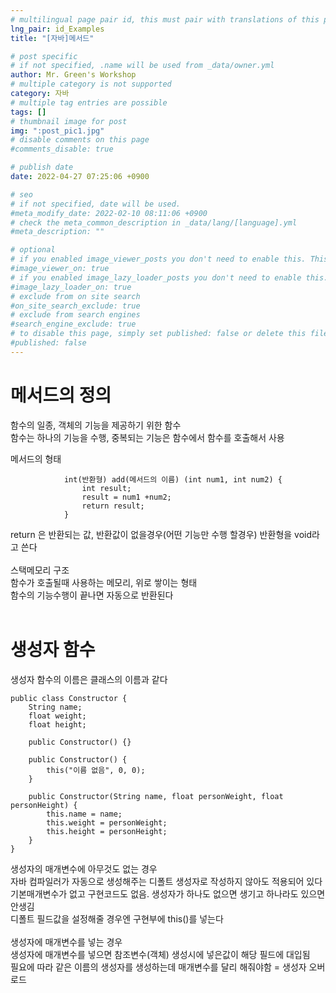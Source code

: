 ```yaml
---
# multilingual page pair id, this must pair with translations of this page. (This name must be unique)
lng_pair: id_Examples
title: "[자바]메서드"

# post specific
# if not specified, .name will be used from _data/owner.yml
author: Mr. Green's Workshop
# multiple category is not supported
category: 자바
# multiple tag entries are possible
tags: []
# thumbnail image for post
img: ":post_pic1.jpg"
# disable comments on this page
#comments_disable: true

# publish date
date: 2022-04-27 07:25:06 +0900

# seo
# if not specified, date will be used.
#meta_modify_date: 2022-02-10 08:11:06 +0900
# check the meta_common_description in _data/lang/[language].yml
#meta_description: ""

# optional
# if you enabled image_viewer_posts you don't need to enable this. This is only if image_viewer_posts = false
#image_viewer_on: true
# if you enabled image_lazy_loader_posts you don't need to enable this. This is only if image_lazy_loader_posts = false
#image_lazy_loader_on: true
# exclude from on site search
#on_site_search_exclude: true
# exclude from search engines
#search_engine_exclude: true
# to disable this page, simply set published: false or delete this file
#published: false
---
```


<!-- outline-start -->

<!-- outline-end -->
# 메서드의 정의
함수의 일종, 객체의 기능을 제공하기 위한 함수   
함수는 하나의 기능을 수행, 중복되는 기능은 함수에서 함수를 호출해서 사용   

메서드의 형태   
```
			int(반환형) add(메서드의 이름) (int num1, int num2) {
		 		int result;
		 		result = num1 +num2;
		 		return result;  
		 	}
```
return 은 반환되는 값, 반환값이 없을경우(어떤 기능만 수행 할경우) 반환형을 void라고 쓴다   
<br/>
스택메모리 구조   
함수가 호출될때 사용하는 메모리, 위로 쌓이는 형태   
함수의 기능수행이 끝나면 자동으로 반환된다   
<br/>

# 생성자 함수
생성자 함수의 이름은 클래스의 이름과 같다   
```
public class Constructor {
	String name;
	float weight;
	float height;
	
	public Constructor() {}

	public Constructor() {
		this("이름 없음", 0, 0);
	}
		
	public Constructor(String name, float personWeight, float personHeight) {
		this.name = name;
		this.weight = personWeight;
		this.height = personHeight;
	}
}
```
생성자의 매개변수에 아무것도 없는 경우   
자바 컴파일러가 자동으로 생성해주는 디폴트 생성자로 작성하지 않아도 적용되어 있다   
기본매개변수가 없고 구현코드도 없음. 생성자가 하나도 없으면 생기고 하나라도 있으면 안생김   
디폴트 필드값을 설정해줄 경우엔 구현부에 this()를 넣는다   
<br/>
생성자에 매개변수를 넣는 경우   
생성자에 매개변수를 넣으면 참조변수(객체) 생성시에 넣은값이 해당 필드에 대입됨   
필요에 따라 같은 이름의 생성자를 생성하는데 매개변수를 달리 해줘야함 = 생성자 오버로드   





